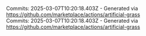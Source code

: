 Commits: 2025-03-07T10:20:18.403Z - Generated via https://github.com/marketplace/actions/artificial-grass
<br>
Commits: 2025-03-07T10:20:18.403Z - Generated via https://github.com/marketplace/actions/artificial-grass
<br>
